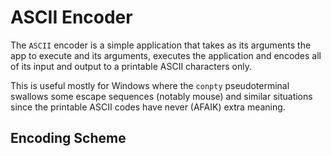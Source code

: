 # ASCII Encoder

The `ASCII` encoder is a simple application that takes as its arguments the app to execute and its arguments, executes the application and encodes all of its input and output to a printable ASCII characters only. 

This is useful mostly for Windows where the `conpty` pseudoterminal swallows some escape sequences (notably mouse) and similar situations since the printable ASCII codes have never (AFAIK) extra meaning.

## Encoding Scheme

